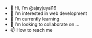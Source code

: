 - 👋 Hi, I’m @ajayjuyal16
- 👀 I’m interested in web development 
- 🌱 I’m currently learning 
- 💞️ I’m looking to collaborate on ...
- 📫 How to reach me 

<!---
ajayjuyal16/ajayjuyal16 is a ✨ special ✨ repository because its `README.md` (this file) appears on your GitHub profile.
You can click the Preview link to take a look at your changes.
--->
